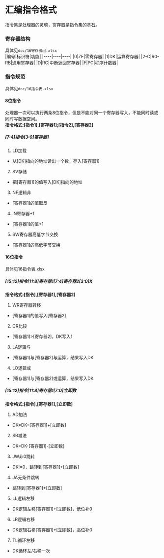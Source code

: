 # 汇编指令格式
指令集是处理器的灵魂，寄存器是指令集的基石。  

### 寄存器结构
具体见`doc/16寄存器组.xlsx`  
|编号|标识符|功能|
|----|----|----|
|0|ZE|零寄存器|
|1|DK|运算寄存器|
|2-C|R0-RB|通用寄存器|
|D|RC|中断返回寄存器|
|F|PC|程序计数器|

### 指令规范
具体见`doc/16指令表.xlsx`  
#### 8位指令
处理器一次可以执行两条8位指令，但是不能对同一个寄存器写入，不能同时读或同时写数据空间。  
**指令格式:[指令1],[寄存器1];[指令2],[寄存器2]**  
##### [7:4]指令[3:0]寄存器1  
1. LD加载  
- 从[DK]指向的地址读出一个数，存入[寄存器1]
2. SV存储  
- 把[寄存器1]的值写入[DK]指向的地址
3. NF逻辑非  
- [寄存器1]的值取反
4. IN寄存器+1   
- [寄存器1]的值+1
5. SW寄存器高低字节交换   
- [寄存器1]的高低字节交换

#### 16位指令
具体见16指令表.xlsx  
##### [15:12]指令[11:8]寄存器1[7:4]寄存器2[3:0]X  
**指令格式:[指令],[寄存器1],[寄存器2]**  

1. WR寄存器转移  
- [寄存器1]的值写入[寄存器2]  
2. CR比较  
- [寄存器1]>[寄存器2]，DK写入1  
3. LA逻辑与  
- [寄存器1]与[寄存器2]与运算，结果写入DK  
4. LO逻辑或  
- [寄存器1]与[寄存器2]或运算，结果写入DK   

##### [15:12]指令[11:8]寄存器1[7:0]立即数  
**指令格式:[指令],[寄存器1],[立即数]**  

1. AD加法  
- DK=DK+[寄存器1]+[立即数]  
2. SB减法  
- DK=DK-[寄存器1]-[立即数]  
3. JW非0跳转  
- DK!=0，跳转到[寄存器1]+[立即数]  
4. JA无条件跳转  
- 跳转到[寄存器1]+[立即数]  
5. LL逻辑左移  
- DK逻辑左移[寄存器1]+[立即数]，低位补0  
6. LR逻辑右移  
- DK逻辑右移[寄存器1]+[立即数]，高位补0  
7. TL循环左移  
- DK循环左/右移一次  

